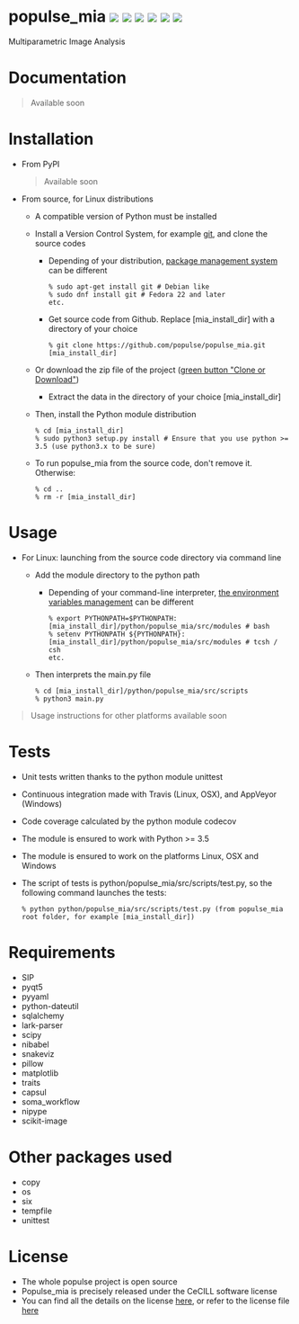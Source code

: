 # populse_mia                                                                                                                            [![](https://travis-ci.org/populse/populse_mia.svg?branch=master)](https://travis-ci.org/populse/populse_mia)        [![](https://ci.appveyor.com/api/projects/status/tk00pnvn08h56dia?svg=true)](https://ci.appveyor.com/project/populse/populse-mia)                                                                                                                          [![](https://codecov.io/github/populse/populse_mia/coverage.svg?branch=master)](https://codecov.io/github/populse/populse_mia) [![](https://img.shields.io/badge/license-CeCILL-blue.svg)](https://github.com/populse/populse_mia/blob/master/LICENSE) [![](https://img.shields.io/badge/python-3.5%2C%203.6%2C%203.7-yellow.svg)](#) [![](https://img.shields.io/badge/platform-Linux%2C%20OSX%2C%20Windows-orange.svg)](#)

Multiparametric Image Analysis

# Documentation

   > Available soon

# Installation

* From PyPI

   > Available soon

* From source, for Linux distributions
  * A compatible version of Python must be installed
  * Install a Version Control System, for example [git](https://git-scm.com/book/en/v2/Getting-Started-About-Version-Control), and clone the source codes
    * Depending of your distribution, [package management system](https://en.wikipedia.org/wiki/Package_manager) can be different

          % sudo apt-get install git # Debian like
          % sudo dnf install git # Fedora 22 and later
          etc.

    * Get source code from Github. Replace [mia_install_dir] with a directory of your choice

          % git clone https://github.com/populse/populse_mia.git [mia_install_dir]

  * Or download the zip file of the project ([green button "Clone or Download"](https://github.com/populse/populse_mia))
  
     * Extract the data in the directory of your choice [mia_install_dir]

  * Then, install the Python module distribution

        % cd [mia_install_dir]  
        % sudo python3 setup.py install # Ensure that you use python >= 3.5 (use python3.x to be sure)  

  * To run populse_mia from the source code, don't remove it. Otherwise:

        % cd ..  
        % rm -r [mia_install_dir]  

# Usage

  * For Linux: launching from the source code directory via command line

    * Add the module directory to the python path

      * Depending of your command-line interpreter, [the environment variables management](https://en.wikipedia.org/wiki/Unix_shell) can be different

            % export PYTHONPATH=$PYTHONPATH:[mia_install_dir]/python/populse_mia/src/modules # bash  
            % setenv PYTHONPATH ${PYTHONPATH}:[mia_install_dir]/python/populse_mia/src/modules # tcsh / csh  
            etc.  

    * Then interprets the main.py file

          % cd [mia_install_dir]/python/populse_mia/src/scripts  
          % python3 main.py  

> Usage instructions for other platforms available soon

# Tests

* Unit tests written thanks to the python module unittest

* Continuous integration made with Travis (Linux, OSX), and AppVeyor (Windows)

* Code coverage calculated by the python module codecov

* The module is ensured to work with Python >= 3.5

* The module is ensured to work on the platforms Linux, OSX and Windows

* The script of tests is python/populse_mia/src/scripts/test.py, so the following command launches the tests:
	
      % python python/populse_mia/src/scripts/test.py (from populse_mia root folder, for example [mia_install_dir])
	
# Requirements

* SIP
* pyqt5
* pyyaml
* python-dateutil
* sqlalchemy
* lark-parser
* scipy
* nibabel
* snakeviz
* pillow
* matplotlib
* traits
* capsul
* soma_workflow
* nipype
* scikit-image


# Other packages used

* copy
* os
* six
* tempfile
* unittest
  
# License
  
* The whole populse project is open source
* Populse_mia is precisely released under the CeCILL software license
* You can find all the details on the license [here](http://www.cecill.info/licences/Licence_CeCILL_V2.1-en.html), or refer to the license file [here](https://github.com/populse/populse_mia/blob/master/LICENSE)

